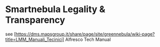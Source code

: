 Smartnebula Legality & Transparency
====================================

see [https://dms.mapsgroup.it/share/page/site/greennebula/wiki-page?title=LMM_Manuali_Tecinici] Alfresco Tech Manual

